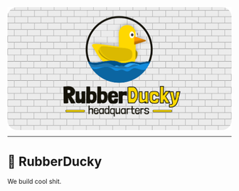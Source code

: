 <div>
    <p align="center">
        <img src="/assets/rubber-ducky-banner.png" align="center" />
    </p>
    <hr>
</div>

# 🐥 RubberDucky

We build cool shit.
